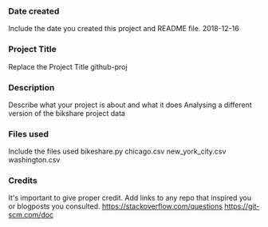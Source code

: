 ### Date created
Include the date you created this project and README file.
2018-12-16
### Project Title
Replace the Project Title
github-proj
### Description
Describe what your project is about and what it does
Analysing a different version of the bikshare project
data
### Files used
Include the files used
bikeshare.py
chicago.csv
new_york_city.csv
washington.csv
### Credits
It's important to give proper credit. Add links to any repo that inspired you or blogposts you consulted.
https://stackoverflow.com/questions
https://git-scm.com/doc
